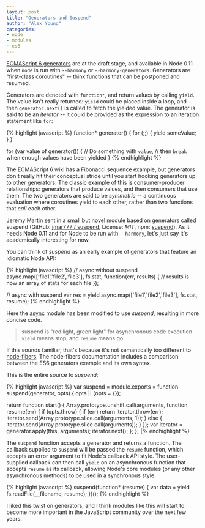```yaml
---
layout: post
title: "Generators and Suspend"
author: "Alex Young"
categories: 
- node
- modules
- es6
---
```


[ECMAScript 6 generators](http://wiki.ecmascript.org/doku.php?id=harmony:generators) are at the draft stage, and available in Node 0.11 when `node` is run with `--harmony` or `--harmony-generators`.  Generators are "first-class coroutines" -- think functions that can be postponed and resumed.

Generators are denoted with `function*`, and return values by calling `yield`.  The value isn't really returned: `yield` could be placed inside a loop, and then `generator.next()` is called to fetch the yielded value.  The generator is said to be an _iterator_ -- it could be provided as the expression to an iteration statement like `for`:

{% highlight javascript %}
function* generator() {
  for (;;) {
    yield someValue;
  }
}

for (var value of generator()) {
  // Do something with `value`,
  // then `break` when enough values have been yielded
}
{% endhighlight %}

The ECMAScript 6 wiki has a Fibonacci sequence example, but generators don't really hit their conceptual stride until you start hooking generators up to other generators.  The classic example of this is consumer-producer relationships: generators that produce values, and then consumers that use them.  The two generators are said to be _symmetric_ -- a continuous evaluation where coroutines yield to each other, rather than two functions that _call_ each other.

Jeremy Martin sent in a small but novel module based on generators called suspend (GitHub: [jmar777 / suspend](https://github.com/jmar777/suspend), License: _MIT_, npm: [suspend](https://npmjs.org/package/suspend)).  As it needs Node 0.11 and for Node to be run with `--harmony`, let's just say it's academically interesting for now.

You can think of _suspend_ as an early example of generators that feature an idiomatic Node API:

{% highlight javascript %}
// async without suspend
async.map(['file1','file2','file3'], fs.stat, function(err, results) {
  // results is now an array of stats for each file
});

// async with suspend
var res = yield async.map(['file1','file2','file3'], fs.stat, resume);
{% endhighlight %}

Here the [async](https://npmjs.org/package/async) module has been modified to use _suspend_, resulting in more concise code.

> suspend is "red light, green light" for asynchronous code execution. `yield` means stop, and `resume` means go.

If this sounds familiar, that's because it's not semantically too different to [node-fibers](https://github.com/laverdet/node-fibers).  The node-fibers documentation includes a comparison between the ES6 generators example and its own syntax.

This is the entire source to _suspend_:

{% highlight javascript %}
var suspend = module.exports = function suspend(generator, opts) {
  opts || (opts = {});

  return function start() {
    Array.prototype.unshift.call(arguments, function resume(err) {
      if (opts.throw) {
        if (err) return iterator.throw(err);
        iterator.send(Array.prototype.slice.call(arguments, 1));
      } else {
        iterator.send(Array.prototype.slice.call(arguments));
      }
    });
    var iterator = generator.apply(this, arguments);
    iterator.next();
  };
};
{% endhighlight %}

The `suspend` function accepts a generator and returns a function.  The callback supplied to `suspend` will be passed the `resume` function, which accepts an error argument to fit Node's callback API style.  The user-supplied callback can then call `yield` on an asynchronous function that accepts `resume` as its callback, allowing Node's core modules (or any other asynchronous methods) to be used in a synchronous style:

{% highlight javascript %}
suspend(function* (resume) {
  var data = yield fs.readFile(__filename, resume);
})();
{% endhighlight %}

I liked this twist on generators, and I think modules like this will start to become more important in the JavaScript community over the next few years.
